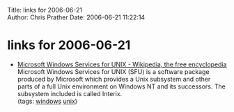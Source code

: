 Title: links for 2006-06-21  
Author: Chris Prather
Date: 2006-06-21 11:22:14

# links for 2006-06-21
<ul class="delicious">
	<li>
		<div class="delicious-link"><a href="http://en.wikipedia.org/wiki/Services_for_Unix">Microsoft Windows Services for UNIX - Wikipedia, the free encyclopedia</a></div>
		<div class="delicious-extended">Microsoft Windows Services for UNIX (SFU) is a software package produced by Microsoft which provides a Unix subsystem and other parts of a full Unix environment on Windows NT and its successors. The subsystem included is called Interix.</div>
		<div class="delicious-tags">(tags: <a href="http://del.icio.us/perigrin/windows">windows</a> <a href="http://del.icio.us/perigrin/unix">unix</a>)</div>
	</li>
</ul>

